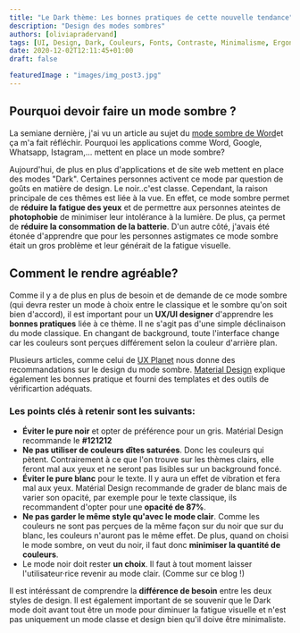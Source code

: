 ```yaml
---
title: "Le Dark thème: Les bonnes pratiques de cette nouvelle tendance"
description: "Design des modes sombres"
authors: [oliviapradervand]
tags: [UI, Design, Dark, Couleurs, Fonts, Contraste, Minimalisme, Ergonomie]
date: 2020-12-02T12:11:45+01:00
draft: false

featuredImage : "images/img_post3.jpg"
---
```

## Pourquoi devoir faire un mode sombre ?

La semiane dernière, j'ai vu un article au sujet du [mode sombre de Word](https://www.blog-nouvelles-technologies.fr/190471/microsoft-travaille-theme-entierement-sombre-pour-word/)et ça m'a fait réfléchir. Pourquoi les applications comme Word, Google, Whatsapp, Istagram,... mettent en place un mode sombre?

Aujourd'hui, de plus en plus d'applications et de site web mettent en place des modes "Dark". Certaines personnes activent ce mode par question de goûts en matière de design. Le noir..c'est classe. Cependant, la raison principale de ces thêmes est liée à la vue. En effet, ce mode sombre permet de **réduire la fatigue des yeux** et de permettre aux personnes ateintes de **photophobie** de minimiser leur intolérance à la lumière. De plus, ça permet de **réduire la consommation de la batterie**. D'un autre côté, j'avais été étonée d'apprendre que pour les personnes astigmates ce mode sombre était un gros problème et leur générait de la fatigue visuelle.

## Comment le rendre agréable?
Comme il y a de plus en plus de besoin et de demande de ce mode sombre (qui devra rester un mode à choix entre le classique et le sombre qu'on soit bien d'accord), il est important pour un **UX/UI designer** d'apprendre les **bonnes pratiques** liée à ce thème. Il ne s'agit pas d'une simple déclinaison du mode classique. En changant de background, toute l'interface change car les couleurs sont perçues différement selon la couleur d'arrière plan.

Plusieurs articles, comme celui de [UX Planet](https://uxplanet.org/8-tips-for-dark-theme-design-8dfc2f8f7ab6) nous donne des recommandations sur le design du mode sombre. [Material Design](https://material.io/design/color/dark-theme.html#ui-application) explique également les bonnes pratique et fourni des templates et des outils de vérificartion adéquats.


### Les points clés à retenir sont les suivants:

* **Éviter le pure noir** et opter de préférence pour un gris. Matérial Design recommande le **#121212**
* **Ne pas utiliser de couleurs dîtes saturées**. Donc les couleurs qui pètent. Contrairement à ce que l'on trouve sur les thèmes clairs, elle feront mal aux yeux et ne seront pas lisibles sur un background foncé.
* **Éviter le pure blanc** pour le texte. Il y aura un effet de vibration et fera mal aux yeux. Matérial Design recommande de grader de blanc mais de varier son opacité, par exemple pour le texte classique, ils recommandent d'opter pour une **opacité de 87%**.
* **Ne pas garder le même style qu'avec le mode clair**. Comme les couleurs ne sont pas perçues de la même façon sur du noir que sur du blanc, les couleurs n'auront pas le même effet. De plus, quand on choisi le mode sombre, on veut du noir, il faut donc **minimiser la quantité de couleurs**.
* Le mode noir doit rester **un choix**. Il faut à tout moment laisser l'utilisateur·rice revenir au mode clair. (Comme sur ce blog !)


Il est intéréssant de comprendre la **différence de besoin** entre les deux styles de design. Il est également important de se souvenir que le Dark mode doit avant tout être un mode pour diminuer la fatigue visuelle et n'est pas uniquement un mode classe et design bien qu'il doive être minimaliste.